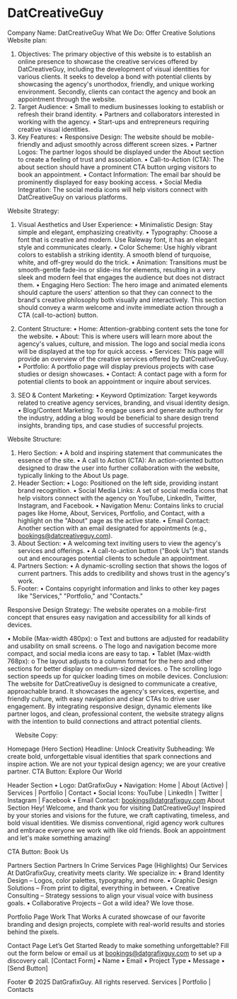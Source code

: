 # DatCreativeGuy
Company Name: DatCreativeGuy
What We Do: Offer Creative Solutions
Website plan:
1. Objectives:
The primary objective of this website is to establish an online presence to showcase the creative services offered by DatCreativeGuy, including the development of visual identities for various clients. It seeks to develop a bond with potential clients by showcasing the agency's unorthodox, friendly, and unique working environment. Secondly, clients can contact the agency and book an appointment through the website.
2. Target Audience:
•	Small to medium businesses looking to establish or refresh their brand identity.
•	Partners and collaborators interested in working with the agency.
•	Start-ups and entrepreneurs requiring creative visual identities.
3. Key Features:
•	Responsive Design: The website should be mobile-friendly and adjust smoothly across different screen sizes.
•	Partner Logos: The partner logos should be displayed under the About section to create a feeling of trust and association.
•	Call-to-Action (CTA): The about section should have a prominent CTA button urging visitors to book an appointment.
•	Contact Information: The email bar should be prominently displayed for easy booking access.
•	Social Media Integration: The social media icons will help visitors connect with DatCreativeGuy on various platforms.

Website Strategy:
1. Visual Aesthetics and User Experience:
•	Minimalistic Design: Stay simple and elegant, emphasizing creativity.
•	Typography: Choose a font that is creative and modern. Use Raleway font, it has an elegant style and communicates clearly.
•	Color Scheme: Use highly vibrant colors to establish a striking identity. A smooth blend of turquoise, white, and off-grey would do the trick.
•	Animation: Transitions must be smooth-gentle fade-ins or slide-ins for elements, resulting in a very sleek and modern feel that engages the audience but does not distract them.
•	Engaging Hero Section: The hero image and animated elements should capture the users' attention so that they can connect to the brand's creative philosophy both visually and interactively. This section should convey a warm welcome and invite immediate action through a CTA (call-to-action) button.
2. Content Structure:
•	Home: Attention-grabbing content sets the tone for the website.
•	About: This is where users will learn more about the agency's values, culture, and mission. The logo and social media icons will be displayed at the top for quick access.
•	Services: This page will provide an overview of the creative services offered by DatCreativeGuy.
•	Portfolio: A portfolio page will display previous projects with case studies or design showcases.
•	Contact: A contact page with a form for potential clients to book an appointment or inquire about services.

3. SEO & Content Marketing:
•	Keyword Optimization: Target keywords related to creative agency services, branding, and visual identity design.
•	Blog/Content Marketing: To engage users and generate authority for the industry, adding a blog would be beneficial to share design trend insights, branding tips, and case studies of successful projects.

Website Structure:
1.	Hero Section:
•	A bold and inspiring statement that communicates the essence of the site. 
•	A call to Action (CTA): An action-oriented button designed to draw the user into further collaboration with the website, typically linking to the About Us page.
2.	Header Section:
•	Logo: Positioned on the left side, providing instant brand recognition.
•	Social Media Links: A set of social media icons that help visitors connect with the agency on YouTube, LinkedIn, Twitter, Instagram, and Facebook.
•	Navigation Menu: Contains links to crucial pages like Home, About, Services, Portfolio, and Contact, with a highlight on the "About" page as the active state.
•	Email Contact: Another section with an email designated for appointments (e.g., bookings@datcreativeguy.com).
3.	About Section:
•	A welcoming text inviting users to view the agency's services and offerings.
•	A call-to-action button ("Book Us") that stands out and encourages potential clients to schedule an appointment.
4.	Partners Section:
•	A dynamic-scrolling section that shows the logos of current partners. This adds to credibility and shows trust in the agency's work.
5.	Footer:
•	Contains copyright information and links to other key pages like "Services," "Portfolio," and "Contacts."

Responsive Design Strategy:
The website operates on a mobile-first concept that ensures easy navigation and accessibility for all kinds of devices. 

•	Mobile (Max-width 480px):
o	Text and buttons are adjusted for readability and usability on small screens.
o	The logo and navigation become more compact, and social media icons are easy to tap.
•	Tablet (Max-width 768px):
o	The layout adjusts to a column format for the hero and other sections for better display on medium-sized devices.
o	The scrolling logo section speeds up for quicker loading times on mobile devices.
Conclusion:
The website for DatCreativeGuy is designed to communicate a creative, approachable brand. It showcases the agency's services, expertise, and friendly culture, with easy navigation and clear CTAs to drive user engagement. By integrating responsive design, dynamic elements like partner logos, and clean, professional content, the website strategy aligns with the intention to build connections and attract potential clients.

 
Website Copy:

Homepage (Hero Section)
Headline:
Unlock Creativity
Subheading:
We create bold, unforgettable visual identities that spark connections and inspire action. We are not your typical design agency; we are your creative partner.
CTA Button:
Explore Our World

Header Section
•	Logo: DatGrafixGuy
•	Navigation: Home | About (Active) | Services | Portfolio | Contact
•	Social Icons: YouTube | LinkedIn | Twitter | Instagram | Facebook
•	Email Contact: bookings@datgrafixguy.com
About Section
Hey! Welcome, and thank you for visiting DatCreativeGuy!
Inspired by your stories and visions for the future, we craft captivating, timeless, and bold visual identities.
We dismiss conventional, rigid agency work cultures and embrace everyone we work with like old friends.
Book an appointment and let's make something amazing!

CTA Button:
Book Us

Partners Section
Partners In Crime
<Scrolling logo carousel with partner logos>
Services Page (Highlights)
Our Services
At DatGrafixGuy, creativity meets clarity. We specialize in:
•	Brand Identity Design – Logos, color palettes, typography, and more.
•	Graphic Design Solutions – From print to digital, everything in between.
•	Creative Consulting – Strategy sessions to align your visual voice with business goals.
•	Collaborative Projects – Got a wild idea? We love those.

Portfolio Page
Work That Works
A curated showcase of our favorite branding and design projects, complete with real-world results and stories behind the pixels.

Contact Page
Let’s Get Started
Ready to make something unforgettable? Fill out the form below or email us at bookings@datgrafixguy.com to set up a discovery call.
[Contact Form]
•	Name
•	Email
•	Project Type
•	Message
•	[Send Button]

Footer
© 2025 DatGrafixGuy. All rights reserved.
Services | Portfolio | Contacts
